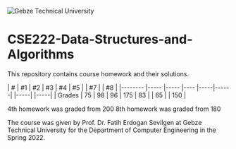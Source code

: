 

![Gebze Technical University](https://abl.gtu.edu.tr/html/mobil/gtu_logo_en_500.png)
# CSE222-Data-Structures-and-Algorithms

This repository contains course homework and their solutions.

| #      	| #1  	| #2  	| #3 	| #4	| #5   | | #7  | | #8  |
|--------	|-----	|-----	|----	|-----|------| |-----| |-----|
| Grades 	| 75   	| 98 	  | 96	| 175 | 83   | | 65  | | 150 |

4th homework was graded from 200
8th homework was graded from 180

The course was given by Prof. Dr. Fatih Erdogan Sevilgen at Gebze Technical University for the Department of Computer Engineering in the Spring 2022.
